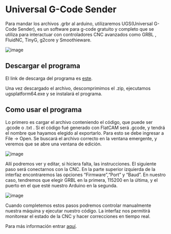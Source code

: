 # Universal G-Code Sender

Para mandar los archivos .grbr al arduino, utilizaremos UGS(Universal G-Code Sender), es un software para g-code gratuito y completo que se utiliza para interactuar con controladores CNC avanzados como GRBL , FluidNC, TinyG, g2core y Smoothieware. 

![image](https://github.com/user-attachments/assets/b27aa510-2149-4a15-8652-141435469bc9)

## Descargar el programa

El link de descarga del programa es [este](https://winder.github.io/ugs_website/download/).

Una vez descargado el archivo, descomprimimos el .zip, ejecutamos ugsplatform64.exe y se instalará el programa.


## Como usar el programa

Lo primero es cargar  el archivo conteniendo el código, que puede ser .gcode o .txt . Si el código fué generado con FlatCAM será .gcode, y tendrá el nombre que hayamos elegido al exportarlo. Para esto se debe ingresar a File → Open. Se buscará el archivo correcto en la ventana emergente, y veremos que se abre una ventana de edición.

![image](https://github.com/user-attachments/assets/9288189a-60b5-4327-89e0-66b07eb046da)

Allí podremos ver y editar, si hiciera falta, las instrucciones.
El siguiente paso será conectarnos con la CNC.  En la parte superior izquierda de la interfaz encontraremos las opciones “Firmware”,“Port” y “Baud”. En nuestro caso, tendremos que elegir GRBL en la primera, 115200 en la última, y el puerto en el que esté nuestro Arduino en la segunda.

![image](https://github.com/user-attachments/assets/d18ec2f1-d5c9-471d-aa37-4544badc6afa)

Cuando completemos estos pasos podremos controlar manualmente nuestra máquina y ejecutar nuestro código. La interfaz nos permitirá monitorear el estado de la CNC y hacer correcciones en tiempo real.

Para más información entrar [aquí](https://github.com/winder/Universal-G-Code-Sender/wiki/Usage).
